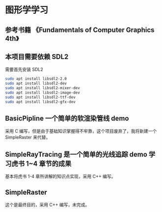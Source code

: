 # 图形学学习

## 参考书籍 《Fundamentals of Computer Graphics 4th》

## 本项目需要依赖 SDL2
需要首先安装 SDL2

```bash 
sudo apt install libsdl2-2.0
sudo apt install libsdl2-dev
sudo apt install libsdl2-mixer-dev
sudo apt install libsdl2-image-dev
sudo apt install libsdl2-ttf-dev
sudo apt install libsdl2-gfx-dev
``` 

## BasicPipline 一个简单的软渲染管线 demo
采用 C 编写，但是由于基础知识掌握得不牢靠，这个项目废弃了，我将新建一个 SimpleRaster 来代替。
## SimpleRayTracing 是一个简单的光线追踪 demo 学习虎书 1~4 章节的成果
基本将虎书 1-4 章所讲解的知识点实现，采用 C++ 编写。
## SimpleRaster
这个是最终目的，采用 C++ 编写，未完成。
